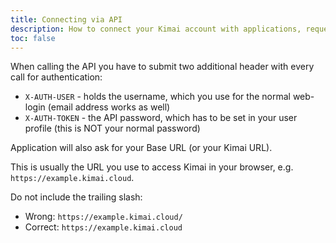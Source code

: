 ```yaml
---
title: Connecting via API
description: How to connect your Kimai account with applications, requesting your API token and how to use it.
toc: false
---
```

 
When calling the API you have to submit two additional header with every call for authentication:

- `X-AUTH-USER` - holds the username, which you use for the normal web-login (email address works as well)
- `X-AUTH-TOKEN` - the API password, which has to be set in your user profile (this is NOT your normal password)

Application will also ask for your Base URL (or your Kimai URL).

This is usually the URL you use to access Kimai in your browser, e.g. `https://example.kimai.cloud`.

Do not include the trailing slash:

- Wrong: `https://example.kimai.cloud/`
- Correct: `https://example.kimai.cloud`
